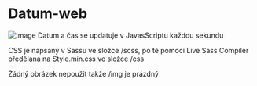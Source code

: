 # Datum-web
![image](https://user-images.githubusercontent.com/74647338/116539642-63ca9800-a8e9-11eb-85e9-63a35684c491.png)
Datum a čas se updatuje v JavasScriptu každou sekundu

CSS je napsaný v Sassu ve složce /scss, po té pomocí Live Sass Compiler předělaná na Style.min.css ve složce /css

Žádný obrázek nepoužit takže /img je prázdný
